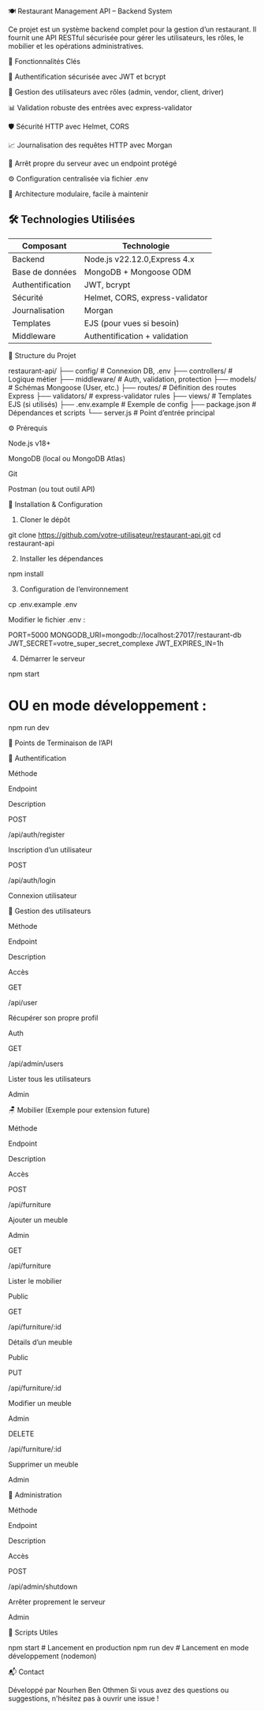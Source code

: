 🍽️ Restaurant Management API – Backend System







Ce projet est un système backend complet pour la gestion d’un restaurant. Il fournit une API RESTful sécurisée pour gérer les utilisateurs, les rôles, le mobilier et les opérations administratives.

🚀 Fonctionnalités Clés

🔐 Authentification sécurisée avec JWT et bcrypt

👥 Gestion des utilisateurs avec rôles (admin, vendor, client, driver)

📊 Validation robuste des entrées avec express-validator

🛡️ Sécurité HTTP avec Helmet, CORS

📈 Journalisation des requêtes HTTP avec Morgan

🛌 Arrêt propre du serveur avec un endpoint protégé

⚙️ Configuration centralisée via fichier .env

🧹 Architecture modulaire, facile à maintenir

## 🛠️ Technologies Utilisées

| Composant       | Technologie                    |
|-----------------|-------------------------------|
| Backend         | Node.js v22.12.0,Express 4.x     |
| Base de données | MongoDB + Mongoose ODM        |
| Authentification| JWT, bcrypt                   |
| Sécurité       | Helmet, CORS, express-validator|
| Journalisation  | Morgan                        |
| Templates       | EJS (pour vues si besoin)     |
| Middleware      | Authentification + validation |

📁 Structure du Projet

restaurant-api/
├── config/           # Connexion DB, .env
├── controllers/      # Logique métier
├── middleware/       # Auth, validation, protection
├── models/           # Schémas Mongoose (User, etc.)
├── routes/           # Définition des routes Express
├── validators/       # express-validator rules
├── views/            # Templates EJS (si utilisés)
├── .env.example      # Exemple de config
├── package.json      # Dépendances et scripts
└── server.js         # Point d’entrée principal

⚙️ Prérequis

Node.js v18+

MongoDB (local ou MongoDB Atlas)

Git

Postman (ou tout outil API)

🧪 Installation & Configuration

1. Cloner le dépôt

git clone https://github.com/votre-utilisateur/restaurant-api.git
cd restaurant-api

2. Installer les dépendances

npm install

3. Configuration de l’environnement

cp .env.example .env

Modifier le fichier .env :

PORT=5000
MONGODB_URI=mongodb://localhost:27017/restaurant-db
JWT_SECRET=votre_super_secret_complexe
JWT_EXPIRES_IN=1h

4. Démarrer le serveur

npm start
# OU en mode développement :
npm run dev

📡 Points de Terminaison de l’API

🔐 Authentification

Méthode

Endpoint

Description

POST

/api/auth/register

Inscription d’un utilisateur

POST

/api/auth/login

Connexion utilisateur

👥 Gestion des utilisateurs

Méthode

Endpoint

Description

Accès

GET

/api/user

Récupérer son propre profil

Auth

GET

/api/admin/users

Lister tous les utilisateurs

Admin

🪑 Mobilier (Exemple pour extension future)

Méthode

Endpoint

Description

Accès

POST

/api/furniture

Ajouter un meuble

Admin

GET

/api/furniture

Lister le mobilier

Public

GET

/api/furniture/:id

Détails d’un meuble

Public

PUT

/api/furniture/:id

Modifier un meuble

Admin

DELETE

/api/furniture/:id

Supprimer un meuble

Admin

🛌 Administration

Méthode

Endpoint

Description

Accès

POST

/api/admin/shutdown

Arrêter proprement le serveur

Admin

🧠 Scripts Utiles

npm start     # Lancement en production
npm run dev   # Lancement en mode développement (nodemon)

📬 Contact

Développé par Nourhen Ben Othmen Si vous avez des questions ou suggestions, n'hésitez pas à ouvrir une issue !
